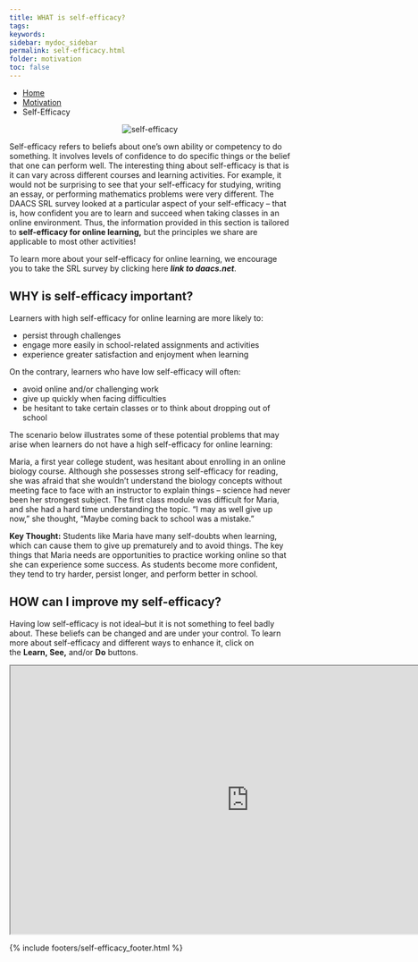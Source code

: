 ```yaml
---
title: WHAT is self-efficacy?
tags: 
keywords: 
sidebar: mydoc_sidebar
permalink: self-efficacy.html
folder: motivation
toc: false
---
```


<ul class="breadcrumb">
    <li><a href="index.html">Home</a></li>
    <li><a href="motivation.html">Motivation</a></li>
    <li class="active">Self-Efficacy</li>
</ul>

<center><img src='images/selfefficacy1.png' alt='self-efficacy' /></center>

Self-efficacy refers to beliefs about one’s own ability or competency to do something. It involves levels of confidence to do specific things or the belief that one can perform well. The interesting thing about self-efficacy is that is it can vary across different courses and learning activities. For example, it would not be surprising to see that your self-efficacy for studying, writing an essay, or performing mathematics problems were very different. The DAACS SRL survey looked at a particular aspect of your self-efficacy – that is, how confident you are to learn and succeed when taking classes in an online environment. Thus, the information provided in this section is tailored to **self-efficacy for online learning,** but the principles we share are applicable to most other activities! 

To learn more about your self-efficacy for online learning, we encourage you to take the SRL survey by clicking here ***link to daacs.net***.

## WHY is self-efficacy important?

Learners with high self-efficacy for online learning are more likely to:
- persist through challenges
- engage more easily in school-related assignments and activities
- experience greater satisfaction and enjoyment when learning

On the contrary, learners who have low self-efficacy will often:
- avoid online and/or challenging work
- give up quickly when facing difficulties
- be hesitant to take certain classes or to think about dropping out of school 

The scenario below illustrates some of these potential problems that may arise when learners do not have a high self-efficacy for online learning: 

<div markdown="span" class="alert alert-danger" role="alert"><i class="fa fa-exclamation-circle"></i>
Maria, a first year college student, was hesitant about enrolling in an online biology course. Although she possesses strong self-efficacy for reading, she was afraid that she wouldn’t understand the biology concepts without meeting face to face with an instructor to explain things – science had never been her strongest subject. The first class module was difficult for Maria, and she had a hard time understanding the topic. “I may as well give up now,” she thought, “Maybe coming back to school was a mistake.”
</div>

**Key Thought:** Students like Maria have many self-doubts when learning, which can cause them to give up prematurely and to avoid things. The key things that Maria needs are opportunities to practice working online so that she can experience some success. As students become more confident, they tend to try harder, persist longer, and perform better in school.

## HOW can I improve my self-efficacy?

Having low self-efficacy is not ideal–but it is not something to feel badly about. These beliefs can be changed and are under your control. To learn more about self-efficacy and different ways to enhance it, click on the **Learn, See,** and/or **Do** buttons. 

<div class="embed-responsive embed-responsive-16by9"><iframe width="853" height="480" src="https://www.youtube.com/embed/zWuyOJd90Ug?autoplay=0"></iframe></div>



{% include footers/self-efficacy_footer.html %}

